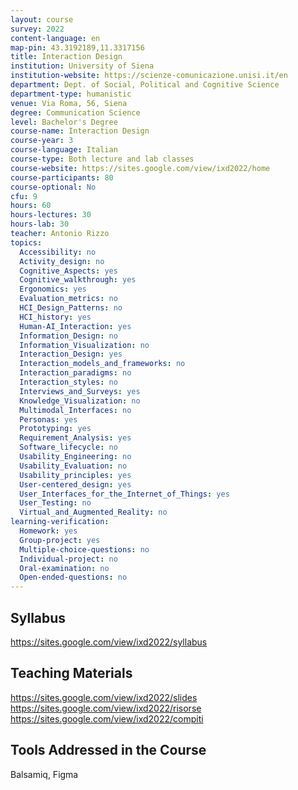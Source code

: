 ```yaml
---
layout: course
survey: 2022
content-language: en
map-pin: 43.3192189,11.3317156
title: Interaction Design
institution: University of Siena
institution-website: https://scienze-comunicazione.unisi.it/en 
department: Dept. of Social, Political and Cognitive Science
department-type: humanistic
venue: Via Roma, 56, Siena
degree: Communication Science
level: Bachelor's Degree
course-name: Interaction Design
course-year: 3
course-language: Italian
course-type: Both lecture and lab classes
course-website: https://sites.google.com/view/ixd2022/home
course-participants: 80
course-optional: No
cfu: 9
hours: 60
hours-lectures: 30
hours-lab: 30
teacher: Antonio Rizzo
topics: 
  Accessibility: no
  Activity_design: no
  Cognitive_Aspects: yes
  Cognitive_walkthrough: yes
  Ergonomics: yes
  Evaluation_metrics: no
  HCI_Design_Patterns: no
  HCI_history: yes
  Human-AI_Interaction: yes
  Information_Design: no
  Information_Visualization: no
  Interaction_Design: yes
  Interaction_models_and_frameworks: no
  Interaction_paradigms: no
  Interaction_styles: no
  Interviews_and_Surveys: yes
  Knowledge_Visualization: no
  Multimodal_Interfaces: no
  Personas: yes
  Prototyping: yes
  Requirement_Analysis: yes
  Software_lifecycle: no
  Usability_Engineering: no
  Usability_Evaluation: no
  Usability_principles: yes
  User-centered_design: yes
  User_Interfaces_for_the_Internet_of_Things: yes
  User_Testing: no
  Virtual_and_Augmented_Reality: no
learning-verification: 
  Homework: yes 
  Group-project: yes 
  Multiple-choice-questions: no 
  Individual-project: no 
  Oral-examination: no 
  Open-ended-questions: no 
---
```



## Syllabus 
https://sites.google.com/view/ixd2022/syllabus

## Teaching Materials 
https://sites.google.com/view/ixd2022/slides
https://sites.google.com/view/ixd2022/risorse
https://sites.google.com/view/ixd2022/compiti

## Tools Addressed in the Course 
Balsamiq, Figma
